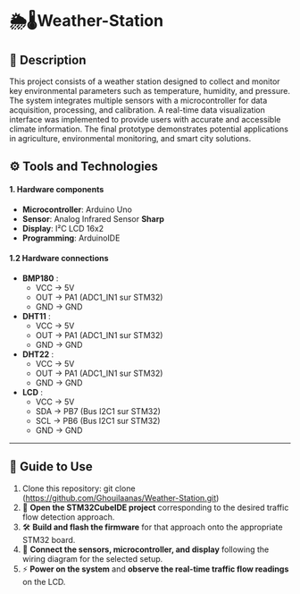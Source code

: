 # 🌦️🌡️Weather-Station
## 📄 Description
This project consists of a weather station designed to collect and monitor key environmental parameters such as temperature, humidity, and pressure. The system integrates multiple sensors with a microcontroller for data acquisition, processing, and calibration. A real-time data visualization interface was implemented to provide users with accurate and accessible climate information. The final prototype demonstrates potential applications in agriculture, environmental monitoring, and smart city solutions.

## ⚙️ Tools and Technologies

#### 1. Hardware components
- **Microcontroller**: Arduino Uno
- **Sensor**: Analog Infrared Sensor **Sharp**
- **Display**: I²C LCD 16x2
- **Programming**: ArduinoIDE

#### 1.2 Hardware connections
- **BMP180** : 
  - VCC → 5V
  - OUT → PA1 (ADC1_IN1 sur STM32)
  - GND → GND
- **DHT11** : 
  - VCC → 5V
  - OUT → PA1 (ADC1_IN1 sur STM32)
  - GND → GND
- **DHT22** : 
  - VCC → 5V
  - OUT → PA1 (ADC1_IN1 sur STM32)
  - GND → GND
- **LCD** :
  - VCC → 5V
  - SDA → PB7 (Bus I2C1 sur STM32)
  - SCL → PB6 (Bus I2C1 sur STM32)
  - GND → GND
---
## 📖 Guide to Use
1. Clone this repository:
git clone (https://github.com/Ghouilaanas/Weather-Station.git)
2. 📂 **Open the STM32CubeIDE project** corresponding to the desired traffic flow detection approach.
3. 🛠️ **Build and flash the firmware** for that approach onto the appropriate STM32 board.
4. 🔌 **Connect the sensors, microcontroller, and display** following the wiring diagram for the selected setup.
5. ⚡ **Power on the system** and **observe the real-time traffic flow readings** on the LCD.

